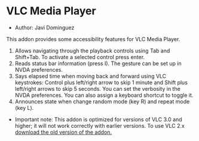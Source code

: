 # VLC Media Player #

* Author: Javi Dominguez

This addon provides some accessibility features for VLC Media Player.

1. Allows navigating through the playback controls using Tab and Shift+Tab. To activate a selected control press enter.
2. Reads status bar information (press I). The  gesture can be set up in NVDA preferences.
3. Says elapsed time when moving back and forward using  VLC keystrokes: Control plus left/right arrow to skip 1 minute and  Shift plus left/right arrows to skip 5 seconds. You can set the  verbosity in the NVDA preferences. You can also assign a keyboard shortcut to toggle it.
4. Announces state when change random mode (key R) and repeat mode (key L).

* Important note: This addon is optimized for versions of VLC 3.0 and higher; it will not work correctly with earlier versions. To use VLC 2.x [download the old version of the addon.](http://addons.nvda-project.org/files/get.php?file=vlc)
